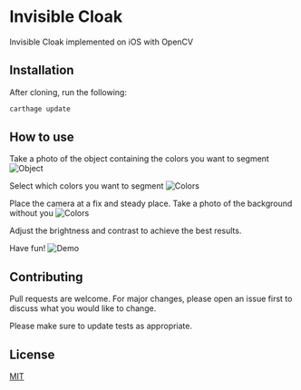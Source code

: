 # Invisible Cloak
Invisible Cloak implemented on iOS with OpenCV

## Installation

After cloning, run the following:
```bash
carthage update
````
## How to use
Take a photo of the object containing the colors you want to segment
![Object](IMG_5179.JPG)

Select which colors you want to segment
![Colors](IMG_5180.JPG)

Place the camera at a fix and steady place. Take a photo of the background without you
![Colors](IMG_5178.JPG)

Adjust the brightness and contrast to achieve the best results.

Have fun!
![Demo](InvisibleCloak.gif)


## Contributing
Pull requests are welcome. For major changes, please open an issue first to discuss what you would like to change.

Please make sure to update tests as appropriate.

## License
[MIT](https://choosealicense.com/licenses/mit/)
